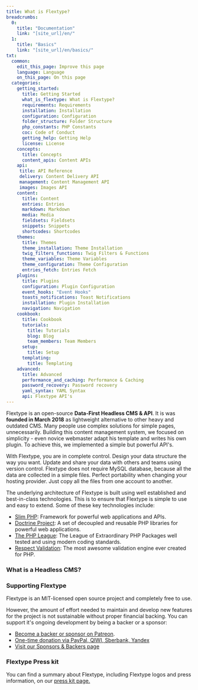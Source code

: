 ```yaml
---
title: What is Flextype?   
breadcrumbs:
  0:
    title: "Documentation"
    link: "[site_url]/en/"
  1:
    title: "Basics"
    link: "[site_url]/en/basics/"
txt:
  common:
    edit_this_page: Improve this page
    language: Language
    on_this_page: On this page
  categories:
    getting_started:
      title: Getting Started
      what_is_flextype: What is Flextype?
      requirements: Requirements
      installation: Installation
      configuration: Configuration
      folder_structure: Folder Structure
      php_constants: PHP Constants
      coc: Code of Conduct
      getting_help: Getting Help
      license: License
    concepts:
      title: Concepts
      content_apis: Content APIs
    api:
     title: API Reference
     delivery: Content Delivery API
     management: Content Management API
     images: Images API
    content:
      title: Content
      entries: Entries
      markdown: Markdown
      media: Media
      fieldsets: Fieldsets
      snippets: Snippets
      shortcodes: Shortcodes
    themes:
      title: Themes
      theme_installation: Theme Installation
      twig_filters_functions: Twig Filters & Functions
      theme_variables: Theme Variables
      theme_configuration: Theme Configuration
      entries_fetch: Entries Fetch
    plugins:
      title: Plugins
      configuration: Plugin Configuration
      event_hooks: "Event Hooks"
      toasts_notifications: Toast Notifications
      installation: Plugin Installation
      navigation: Navigation
    cookbook:
      title: Cookbook
      tutorials:
        title: Tutorials
        blog: Blog
        team_members: Team Members
      setup:
        title: Setup
      templating:
        title: Templating
    advanced:
      title: Advanced
      performance_and_caching: Performance & Caching
      password_recovery: Password recovery
      yaml_syntax: YAML Syntax
      api: Flextype API's
---
```


Flextype is an open-source **Data-First Headless CMS & API**. It is was **founded in March 2018** as lightweight alternative to other heavy and outdated CMS. Many people use complex solutions for simple pages, unnecessarily. Building this content management system, we focused on simplicity - even novice webmaster adapt his template and writes his own plugin. To achieve this, we implemented a simple but powerful API's.

With Flextype, you are in complete control. Design your data structure the way you want. Update and share your data with others and teams using version control. Flextype does not require MySQL database, because all the data are collected in a simple files. Perfect portability when changing your hosting provider. Just copy all the files from one account to another.

The underlying architecture of Flextype is built using well established and best-in-class technologies. This is to ensure that Flextype is simple to use and easy to extend. Some of these key technologies include:

* [Slim PHP](http://www.slimframework.com): Framework for powerful web applications and APIs.
* [Doctrine Project](https://www.doctrine-project.org): A set of decoupled and reusable PHP libraries for powerful web applications.
* [The PHP League](https://thephpleague.com): The League of Extraordinary PHP Packages well tested and using modern coding standards.
* [Respect Validation](https://respect-validation.readthedocs.io/): The most awesome validation engine ever created for PHP.

### What is a Headless CMS?



### Supporting Flextype

Flextype is an MIT-licensed open source project and completely free to use.

However, the amount of effort needed to maintain and develop new features for the project is not sustainable without proper financial backing. You can support it's ongoing development by being a backer or a sponsor:

* [Become a backer or sponsor on Patreon](https://www.patreon.com/awilum).
* [One-time donation via PayPal, QIWI, Sberbank, Yandex](http://flextype.org/en/one-time-donation)
* [Visit our Sponsors & Backers page](http://flextype.org/en/sponsors)

### Flextype Press kit

You can find a summary about Flextype, including Flextype logos and press information, on our [press kit page.](https://flextype.org/en/press-kit)

